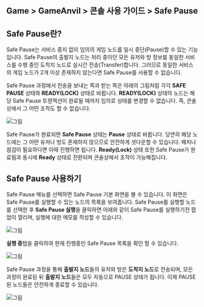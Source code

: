 ## Game > GameAnvil > 콘솔 사용 가이드 > Safe Pause

## Safe Pause란?

Safe Pause는 서비스 중지 없이 임의의 게임 노드를 일시 중단(Pause)할 수 있는 기능입니다. Safe Pause의 출발지 노드는 처리 중이던 모든 유저와 방 정보를 동일한 서비스를 수행 중인 도착지 노드로 실시간 전송(Transfer)합니다. 그러므로 동일한 서비스의 게임 노드가 2개 이상 존재하지 않는다면 Safe Pause를 사용할 수 없습니다.

Safe Pause 과정에서 전송을 보내는 쪽과 받는 쪽은 아래의 그림처럼 각각 **SAFE PAUSE** 상태와 **READY(LOCK)** 상태로 바뀝니다. **READY(LOCK)** 상태의 노드는 해당 Safe Pause 트랜잭션이 완료될 때까지 임의로 상태를 변경할 수 없습니다. 즉, 콘솔상에서 그 어떤 조작도 할 수 없습니다.

![그림](https://static.toastoven.net/prod_gameanvil/images/console/safe-pause/safepause_list.png)

Safe Pause가 완료되면 **Safe Pause** 상태는 **Pause** 상태로 바뀝니다. 당연히 해당 노드에는 그 어떤 유저나 방도 존재하지 않으므로 안전하게 셧다운할 수 있습니다. 패치나 점검이 필요하다면 이때 진행하면 됩니다. **Ready(Lock)** 상태 또한 Safe Pause가 완료됨과 동시에 **Ready** 상태로 전환되며 콘솔상에서 조작이 가능해집니다.

## Safe Pause 사용하기

Safe Pause 메뉴를 선택하면 Safe Pause 기본 화면을 볼 수 있습니다. 이 화면은 Safe Pause를 실행할 수 있는 노드의 목록을 보여줍니다. Safe Pause를 실행할 노드를 선택한 후 **Safe Pause 실행**을 클릭하면 아래와 같이 Safe Pause를 실행하기전 팝업이 열리며, 실행에 대한 메모를 작성할 수 있습니다.

![그림](https://static.toastoven.net/prod_gameanvil/images/console/safe-pause/safepause_exec_popup.png)

**실행 중**탭을 클릭하여 현재 진행중인 Safe Pause 목록을 확인 할 수 있습니다.

![그림](https://static.toastoven.net/prod_gameanvil/images/console/safe-pause/running_safepause_list.png)

Safe Pause 과정을 통해 **출발지 노드**들의 유저와 방은 **도착지 노드**로 전송되며, 모든 과정이 완료된 뒤 **출발지 노드**들은 모두 자동으로 PAUSE 상태가 됩니다. 이제 PAUSE 된 노드들은 안전하게 종료할 수 있습니다.   

![그림](https://static.toastoven.net/prod_gameanvil/images/console/safe-pause/paused_node_server_list.png)

